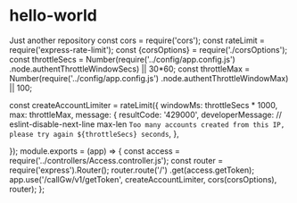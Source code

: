# hello-world
Just another repository
const cors = require('cors');
const rateLimit = require('express-rate-limit');
const {corsOptions} = require('./corsOptions');
const throttleSecs = Number(require('../config/app.config.js')
    .node.authentThrottleWindowSecs) || 30*60;
const throttleMax = Number(require('../config/app.config.js')
    .node.authentThrottleWindowMax) || 100;


const createAccountLimiter = rateLimit({
  windowMs: throttleSecs * 1000,
  max: throttleMax,
  message:
    {
      resultCode: '429000',
      developerMessage:
      // eslint-disable-next-line max-len
      `Too many accounts created from this IP, please try again ${throttleSecs} seconds`,
    },

});
module.exports = (app) => {
  const access = require('../controllers/Access.controller.js');
  const router = require('express').Router();
  router.route('/')
      .get(access.getToken);
  app.use('/callGw/v1/getToken',
      createAccountLimiter,
      cors(corsOptions), router);
};
